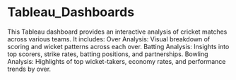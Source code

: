 # Tableau_Dashboards

This Tableau dashboard provides an interactive analysis of cricket matches across various teams. It includes:
Over Analysis: Visual breakdown of scoring and wicket patterns across each over.
Batting Analysis: Insights into top scorers, strike rates, batting positions, and partnerships.
Bowling Analysis: Highlights of top wicket-takers, economy rates, and performance trends by over.
